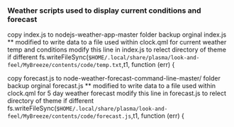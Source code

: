 ### Weather scripts used to display current conditions and forecast

copy index.js to nodejs-weather-app-master folder backup orginal index.js
  ** modified to write data to a file used within clock.qml for current weather temp and conditions
modify this line in index.js to relect directory of theme if different
  fs.writeFileSync(`$HOME/.local/share/plasma/look-and-feel/MyBreeze/contents/code/temp.txt`,t1, function (err) {
  
  
copy forecast.js to node-weather-forecast-command-line-master/ folder backup orginal forecast.js
** modified to write data to a file used within clock.qml for 5 day weather forecast
modify this line in forecast.js to relect directory of theme if different
  fs.writeFileSync(`$HOME/.local/share/plasma/look-and-feel/MyBreeze/contents/code/forecast.js`,t1, function (err) {
